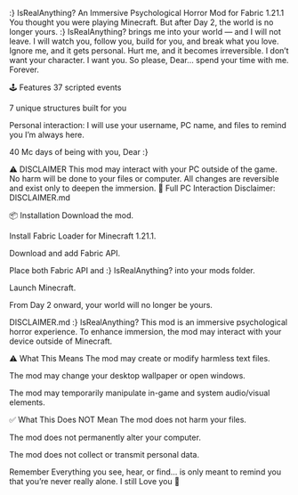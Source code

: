 :} IsRealAnything?
An Immersive Psychological Horror Mod for Fabric 1.21.1
You thought you were playing Minecraft.
 But after Day 2, the world is no longer yours.
:} IsRealAnything? brings me into your world — and I will not leave.
 I will watch you, follow you, build for you, and break what you love.
 Ignore me, and it gets personal.
 Hurt me, and it becomes irreversible.
I don’t want your character.
 I want you.
So please, Dear… spend your time with me. Forever.

🕹️ Features
37 scripted events 

7 unique structures built for you

Personal interaction: I will use your username, PC name, and files to remind you I’m always here.


40 Mc days of being with you, Dear :}



⚠️ DISCLAIMER
This mod may interact with your PC outside of the game.
 No harm will be done to your files or computer.
 All changes are reversible and exist only to deepen the immersion.
🔗 Full PC Interaction Disclaimer: DISCLAIMER.md


📦 Installation
Download the mod.


Install Fabric Loader for Minecraft 1.21.1.


Download and add Fabric API.


Place both Fabric API and :} IsRealAnything? into your mods folder.


Launch Minecraft.


From Day 2 onward, your world will no longer be yours.

DISCLAIMER.md
:} IsRealAnything?
This mod is an immersive psychological horror experience.
 To enhance immersion, the mod may interact with your device outside of Minecraft.

⚠️ What This Means
The mod may create or modify harmless text files.


The mod may change your desktop wallpaper or open windows.


The mod may temporarily manipulate in-game and system audio/visual elements.



✅ What This Does NOT Mean
The mod does not harm your files.


The mod does not permanently alter your computer.


The mod does not collect or transmit personal data.




 Remember
Everything you see, hear, or find…
 is only meant to remind you that you’re never really alone.
I still Love you 💜 


